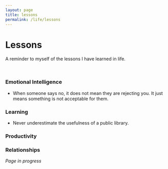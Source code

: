 ```yaml
---
layout: page
title: lessons
permalink: /life/lessons
---
```


<h1>Lessons</h1>

A reminder to myself of the lessons I have learned in life.

<br />

### Emotional Intelligence

- When someone says no, it does not mean they are rejecting you. It just means something is not acceptable for them.

### Learning

- Never underestimate the usefulness of a public library. 

### Productivity

### Relationships

<i>Page in progress</i>

<style>
  .wrapper {
    max-width: 58em;
  }
</style>